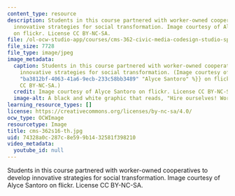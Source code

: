 ```yaml
---
content_type: resource
description: Students in this course partnered with worker-owned cooperatives to develop
  innovative strategies for social transformation. Image courtesy of Alyce Santoro
  on flickr. License CC BY-NC-SA.
file: /ol-ocw-studio-app/courses/cms-362-civic-media-codesign-studio-spring-2016/74328a0c287c8e599b1432581f398210_cms-362s16-th.jpg
file_size: 7728
file_type: image/jpeg
image_metadata:
  caption: Students in this course partnered with worker-owned cooperatives to develop
    innovative strategies for social transformation. (Image courtesy of {{% resource_link
    "ba3812bf-4063-41a6-9ecb-233c58bb3489" "Alyce Santoro" %}} on flickr. License
    CC BY-NC-SA.)
  credit: Image courtesy of Alyce Santoro on flickr. License CC BY-NC-SA.
  image-alt: A black and white graphic that reads, "Hire ourselves! Worker-owned cooperatives."
learning_resource_types: []
license: https://creativecommons.org/licenses/by-nc-sa/4.0/
ocw_type: OCWImage
resourcetype: Image
title: cms-362s16-th.jpg
uid: 74328a0c-287c-8e59-9b14-32581f398210
video_metadata:
  youtube_id: null
---
```

Students in this course partnered with worker-owned cooperatives to develop innovative strategies for social transformation. Image courtesy of Alyce Santoro on flickr. License CC BY-NC-SA.